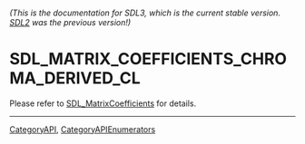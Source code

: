 ###### (This is the documentation for SDL3, which is the current stable version. [SDL2](https://wiki.libsdl.org/SDL2/) was the previous version!)
# SDL_MATRIX_COEFFICIENTS_CHROMA_DERIVED_CL

Please refer to [SDL_MatrixCoefficients](SDL_MatrixCoefficients) for details.

----
[CategoryAPI](CategoryAPI), [CategoryAPIEnumerators](CategoryAPIEnumerators)

